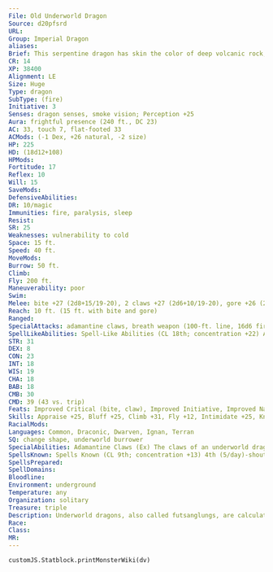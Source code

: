 ```yaml
---
File: Old Underworld Dragon
Source: d20pfsrd
URL: 
Group: Imperial Dragon
aliases: 
Brief: This serpentine dragon has skin the color of deep volcanic rock, enormous claws, and jagged, stonelike horns and scales.
CR: 14
XP: 38400
Alignment: LE
Size: Huge
Type: dragon
SubType: (fire)
Initiative: 3
Senses: dragon senses, smoke vision; Perception +25
Aura: frightful presence (240 ft., DC 23)
AC: 33, touch 7, flat-footed 33
ACMods: (-1 Dex, +26 natural, -2 size)
HP: 225
HD: (18d12+108)
HPMods: 
Fortitude: 17
Reflex: 10
Will: 15
SaveMods: 
DefensiveAbilities: 
DR: 10/magic
Immunities: fire, paralysis, sleep
Resist: 
SR: 25
Weaknesses: vulnerability to cold
Space: 15 ft.
Speed: 40 ft.
MoveMods: 
Burrow: 50 ft.
Climb: 
Fly: 200 ft.
Maneuverability: poor
Swim: 
Melee: bite +27 (2d8+15/19-20), 2 claws +27 (2d6+10/19-20), gore +26 (2d6+15), tail slap +21 (2d6+15)
Reach: 10 ft. (15 ft. with bite and gore)
Ranged: 
SpecialAttacks: adamantine claws, breath weapon (100-ft. line, 16d6 fire damage, DC 25), crush (DC 25, 2d8+15)
SpellLikeAbilities: Spell-Like Abilities (CL 18th; concentration +22) At will-soften earth and stone, spike stones (DC 18), stone shape, wall of stone
STR: 31
DEX: 8
CON: 23
INT: 18
WIS: 19
CHA: 18
BAB: 18
CMB: 30
CMD: 39 (43 vs. trip)
Feats: Improved Critical (bite, claw), Improved Initiative, Improved Natural Armor, Lunge, Power Attack, Skill Focus (Stealth), Weapon Focus (bite, claw)
Skills: Appraise +25, Bluff +25, Climb +31, Fly +12, Intimidate +25, Knowledge (dungeoneering, geography, planes) +25, Perception +25, Stealth +18
RacialMods: 
Languages: Common, Draconic, Dwarven, Ignan, Terran
SQ: change shape, underworld burrower
SpecialAbilities: Adamantine Claws (Ex) The claws of an underworld dragon are made of adamantine, and have the qualities of a weapon made from that material. Change Shape (Su) A young or older underworld dragon can assume any humanoid form three times per day as if using polymorph. Smoke Vision (Ex) A very young and older underworld dragon can see perfectly in smoky conditions (such as those created by pyrotechnics). Underworld Burrower (Ex) An adult underworld dragon gains a 10-foot bonus to its burrow speed. When the underworld dragon becomes old and every two age categories thereafter, its burrow speed increases by an additional 10 feet.
SpellsKnown: Spells Known (CL 9th; concentration +13) 4th (5/day)-shout (DC 18), stone shape 3rd (7/day)-displacement, fireball (DC 17), protection from good 2nd (7/day)-acid arrow, flaming sphere (DC 16), resist energy, scorching ray 1st (7/day)-burning hands (DC 15), cause fear (DC 15), magic missile, ray of enfeeblement (DC 15), true strike 0 (at will)-acid splash, bleed (DC 14), detect magic, flare (DC 14), ghost sound, mage hand, read magic, resistance
SpellsPrepared: 
SpellDomains: 
Bloodline: 
Environment: underground
Temperature: any
Organization: solitary
Treasure: triple
Description: Underworld dragons, also called futsanglungs, are calculating, greedy creatures that carve great labyrinthine tunnels beneath the world, defending their hidden treasures. Preferring the earth to the heavens, they channel the fires of the world's core within their twisting, stonelike bodies and through flaming breath hot enough to turn granite into slag.
Race: 
Class: 
MR: 
---
```

```dataviewjs
customJS.Statblock.printMonsterWiki(dv)
```
